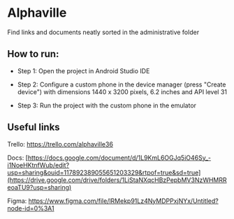 # Alphaville

Find links and documents neatly sorted in the administrative folder

## How to run: ##
* Step 1: Open the project in Android Studio IDE

* Step 2: Configure a custom phone in the device manager (press "Create device") with dimensions 1440 x 3200 pixels, 6.2 inches and API level 31

* Step 3: Run the project with the custom phone in the emulator

## Useful links ##

Trello: https://trello.com/alphaville36

Docs: [https://docs.google.com/document/d/1L9KmL6OGJq5iO46Sy_-i1NoeHKtnfWub/edit?usp=sharing&ouid=117892389055651203329&rtpof=true&sd=true](https://drive.google.com/drive/folders/1LiStaNXqcHBzPepbMV3NzWHMRReoaTU9?usp=sharing)

Figma: https://www.figma.com/file/lRMekp91Lz4NyMDPPxjNYx/Untitled?node-id=0%3A1
